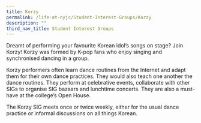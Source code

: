 ```yaml
---
title: Korzy
permalink: /life-at-nyjc/Student-Interest-Groups/Korzy
description: ""
third_nav_title: Student Interest Groups
---
```

Dreamt of performing your favourite Korean idol’s songs on stage? Join Korzy!
Korzy was formed by K-pop fans who enjoy singing and synchronised dancing in a group.

Korzy performers often learn dance routines from the Internet and adapt them for their own dance practices. They would also teach one another the dance routines. They perform at celebrative events, collaborate with other SIGs to organise SIG bazaars and lunchtime concerts.  They are also a must-have at the college’s Open House.

The Korzy SIG meets once or twice weekly, either for the usual dance practice or informal discussions on all things Korean.